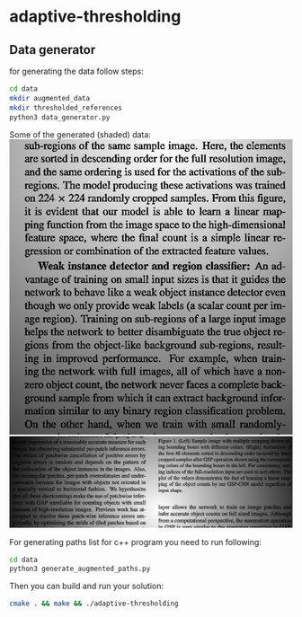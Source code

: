 # adaptive-thresholding

## Data generator

for generating the data follow steps:

```bash
cd data
mkdir augmented_data
mkdir thresholded_references
python3 data_generator.py
```
Some of the generated (shaded) data:
![text](data/example_data/17_358_180_7.png)
![text](data/example_data/406_830_250_4.png)

For generating paths list for c++ program you need to run following:

```bash
cd data
python3 generate_augmented_paths.py
```

Then you can build and run your solution:

```bash
cmake . && make && ./adaptive-thresholding
```